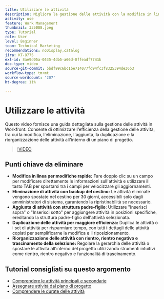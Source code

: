 ```yaml
---
title: Utilizzare le attività
description: Migliora la gestione delle attività con la modifica in linea, i backup nel Cestino per le attività eliminate, le aggiunte di strutture padre-figlio, la duplicazione delle attività e gli strumenti di riorganizzazione intuitivi come il trascinamento della selezione in Workfront.
activity: use
feature: Work Management
thumbnail: 335088.jpeg
type: Tutorial
role: User
level: Beginner
team: Technical Marketing
recommendations: noDisplay,catalog
jira: KT-8775
exl-id: 8ae9d05a-0435-4db5-a66d-8ffeadf7741b
doc-type: video
source-git-commit: bbdf99c6bc1be714077fd94fc3f8325394de36b3
workflow-type: tm+mt
source-wordcount: '207'
ht-degree: 11%

---
```


# Utilizzare le attività

Questo video fornisce una guida dettagliata sulla gestione delle attività in Workfront. Consente di ottimizzare l&#39;efficienza della gestione delle attività, tra cui la modifica, l&#39;eliminazione, l&#39;aggiunta, la duplicazione e la riorganizzazione delle attività all&#39;interno di un piano di progetto.

>[!VIDEO](https://video.tv.adobe.com/v/3448564/?quality=12&learn=on&enablevpops=1&captions=ita)

## Punti chiave da eliminare

* **Modifica in linea per modifiche rapide:** Fare doppio clic su un campo per modificare direttamente le informazioni sull&#39;attività e utilizzare il tasto TAB per spostarsi tra i campi per velocizzare gli aggiornamenti. &#x200B;
* **Eliminazione di attività con backup del cestino:** Le attività eliminate vengono spostate nel cestino per 30 giorni, accessibili solo dagli amministratori di sistema, garantendo la ripristinabilità se necessario. &#x200B;
* **Aggiunta di attività con struttura padre-figlio:** Utilizzare &quot;Inserisci sopra&quot; o &quot;Inserisci sotto&quot; per aggiungere attività in posizioni specifiche, ereditando la struttura padre-figlio dell&#39;attività selezionata. &#x200B;
* **Duplicazione delle attività per maggiore efficienza:** Duplica le attività o i set di attività per risparmiare tempo, con tutti i dettagli delle attività copiati per semplificarne la modifica e il riposizionamento. &#x200B;
* **Riorganizzazione delle attività con rientro, rientro negativo e trascinamento della selezione:** Regolare la gerarchia delle attività o spostare le attività all&#39;interno del progetto utilizzando strumenti intuitivi come rientro, rientro negativo e funzionalità di trascinamento. &#x200B;

## Tutorial consigliati su questo argomento

* [Comprendere le attività principali e secondarie](/help/manage-work/tasks/understand-parent-child-tasks.md)
* [Assegnare attività dal piano di progetto](/help/manage-work/tasks/assign-tasks-from-the-project-plan.md)
* [Comprendere le durate delle attività](/help/manage-work/tasks/understand-task-durations.md)
